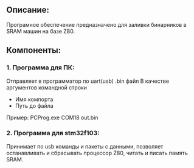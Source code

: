 ## Описание:
Програмное обеспечение предназначено для заливки бинарников в SRAM машин на базе Z80.

## Компоненты:
  
### 1. Программа для ПК:
Отправляет в программатор по uart(usb) .bin файл
 В качестве аргументов командной строки
 - Имя компорта
 - Путь до файла

Пример: PCProg.exe COM18 out.bin

### 2. Программа для stm32f103:

  Принимает по usb команды и пакеты с данными, позволяет останавливать и сбрасывать процессор Z80, читать и писать память SRAM.